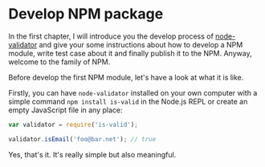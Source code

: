 # Develop NPM package

In the first chapter, I will introduce you the develop process of [node-validator](https://github.com/SFantasy/node-validator) and give your some instructions about how to develop a NPM module, write test case about it and finally publish it to the NPM. Anyway, welcome to the family of NPM.

Before develop the first NPM module, let's have a look at what it is like.

Firstly, you can have `node-validator` installed on your own computer with a simple command `npm install is-valid` in the Node.js REPL or create an empty JavaScript file in any place:

```js
var validator = require('is-valid');

validator.isEmail('foo@bar.net'); // true
```

Yes, that's it. It's really simple but also meaningful.
